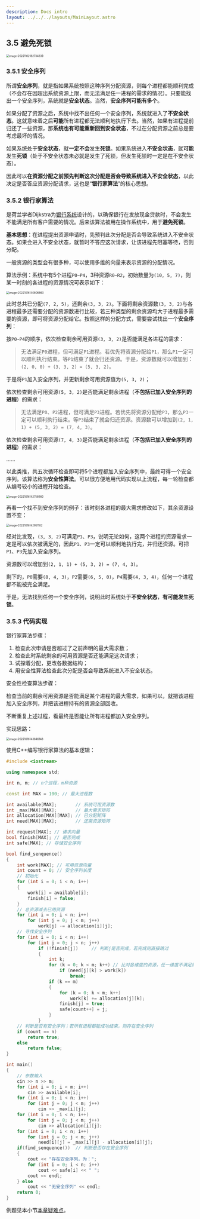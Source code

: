 ```yaml
---
description: Docs intro
layout: ../../../layouts/MainLayout.astro
---
```


## 3.5 避免死锁

<img src="https://images.drshw.tech/images/notes/image-20221102182734339.png" alt="image-20221102182734339" style="zoom:50%;" />

### 3.5.1 安全序列

所谓**安全序列**，就是指如果系统按照这种序列分配资源，则每个进程都能顺利完成（不会存在因超出系统资源上限，而无法满足任一进程的需求的情况）。只要能找出一个安全序列，系统就是**安全状态**。当然，**安全序列可能有多个**。

如果分配了资源之后，系统中找不出任何一个安全序列，系统就进入了**不安全状态**。这就意味着之后**可能**所有进程都无法顺利地执行下去。当然，如果有进程提前归还了一些资源，那**系统也有可能重新回到安全状态**，不过在分配资源之前总是要考虑最坏的情况。

如果系统处于**安全状态**，就**一定不会**发生**死锁**。如果系统进入**不安全状态**，就**可能**发生**死锁**（处于不安全状态未必就是发生了死锁，但发生死锁时一定是在不安全状态）。

因此可以**在资源分配之前预先判断这次分配是否会导致系统进入不安全状态**，以此决定是否答应资源分配请求，这也是“**银行家算法**”的核心思想。

### 3.5.2 银行家算法

是荷兰学者Dijkstra为[银行系统](https://docs.drshw.tech/pb/senior/6/#%E9%99%84%E5%BD%95-%E9%93%B6%E8%A1%8C%E5%AE%B6%E7%AE%97%E6%B3%95)设计的，以确保银行在发放现金贷款时，不会发生不能满足所有客户需要的情况。后来该算法被用在操作系统中，用于**避免死锁**。

**基本思想**：在进程提出资源申请时，先预判此次分配是否会导致系统进入不安全状态。如果会进入不安全状态，就暂时不答应这次请求，让该进程先阻塞等待，否则分配。

一般资源的类型会有很多种，可以使用多维的向量来表示资源的分配情况。

算法示例：系统中有5个进程`P0~P4`，3种资源`R0~R2`，初始数量为`(10, 5, 7)`，则某一时刻的各进程的资源情况可表示如下：

<img src="https://images.drshw.tech/images/notes/image-20221016140806860.png" alt="image-20221016140806860" style="zoom:50%;" />

此时总共已分配`(7, 2, 5)`，还剩余`(3, 3, 2)`。下面将剩余资源数`(3, 3, 2)`与各进程最多还需要分配的资源数进行比较，若三种类型的剩余资源均大于进程最多需要的资源，即可将资源分配给它。按照这样的分配方式，需要尝试找出一个**安全序列**：

按`P0~P4`的顺序，依次检查剩余可用资源`(3, 3, 2)`是否能满足各进程的需求：

> 无法满足`P0`进程，但可满足`P1`进程。若优先将资源分配给`P1`，那么`P1`一定可以顺利执行结束。等`P1`结束了就会归还资源。于是，资源数就可以增加到：`(2, 0, 0) + (3, 3, 2) = (5, 3, 2)`。

于是将`P1`加入安全序列，并更新剩余可用资源值为`(5, 3, 2)`；

依次检查剩余可用资源`(5, 3, 2)`是否能满足剩余进程（**不包括已加入安全序列的进程**）的需求：

> 无法满足`P0`、`P2`进程，但可满足`P3`进程。若优先将资源分配给`P3`，那么`P3`一定可以顺利执行结束。等`P3`结束了就会归还资源。资源数可以增加到`(2, 1, 1) + (5, 3, 2) = (7, 4, 3)`。 

依次检查剩余可用资源`(7, 4, 3)`是否能满足剩余进程（**不包括已加入安全序列的进程**）的需求：

......

以此类推，共五次循环检查即可将5个进程都加入安全序列中，最终可得一个安全序列。该算法称为**安全性算法**。可以很方便地用代码实现以上流程，每一轮检查都从编号较小的进程开始检查。

<img src="https://images.drshw.tech/images/notes/image-20221016142758980.png" alt="image-20221016142758980" style="zoom:50%;" />

再看一个找不到安全序列的例子：该时刻各进程的最大需求修改如下，其余资源设置不变：

<img src="https://images.drshw.tech/images/notes/image-20221016142951182.png" alt="image-20221016142951182" style="zoom: 50%;" />

经对比发现，`(3, 3, 2)`可满足`P1`、`P3`，说明无论如何，这两个进程的资源需求一定是可以依次被满足的，因此`P1`、`P3`一定可以顺利地执行完，并归还资源。可把`P1`、`P3`先加入安全序列。

资源数可以增加到`(2, 1, 1) + (5, 3, 2) = (7, 4, 3)`。

剩下的，`P0`需要`(8, 4, 3)`，`P2`需要`(6, 5, 0)`，`P4`需要`(4, 3, 4)`，任何一个进程都不能被完全满足。

于是，无法找到任何一个安全序列，说明此时系统处于**不安全状态**，**有可能发生死锁**。

### 3.5.3 代码实现

银行家算法步骤：

1. 检查此次申请是否超过了之前声明的最大需求数；
2. 检查此时系统剩余的可用资源是否还能满足这次请求；
3. 试探着分配，更改各数据结构；
4. 用安全性算法检查此次分配是否会导致系统进入不安全状态。

安全性检查算法步骤：

检查当前的剩余可用资源是否能满足某个进程的最大需求，如果可以，就把该进程加入安全序列，并把该进程持有的资源全部回收。

不断重复上述过程，看最终是否能让所有进程都加入安全序列。

实现思路：

<img src="https://images.drshw.tech/images/notes/image-20221016143846148.png" alt="image-20221016143846148" style="zoom:50%;" />


使用C++编写银行家算法的基本逻辑：

```cpp
#include <iostream>

using namespace std;

int n, m; // n个进程，m种资源

const int MAX = 100; // 最大进程数

int available[MAX];       // 系统可用资源数
int _max[MAX][MAX];       // 最大需求矩阵
int allocation[MAX][MAX]; // 已分配矩阵
int need[MAX][MAX];       // 还需资源矩阵

int request[MAX]; // 请求向量
bool finish[MAX]; // 是否完成
int safe[MAX]; // 存储安全序列

bool find_senquence()
{
    int work[MAX]; // 可用资源向量
    int count = 0; // 安全序列长度
    // 初始化
    for (int i = 0; i < n; i++)
    {
        work[i] = available[i];
        finish[i] = false;
    }
    // 总资源减去已用资源
    for (int i = 0; i < n; i++)
        for (int j = 0; j < m; j++)
            work[j] -= allocation[i][j];
    // 寻找安全序列
    for (int i = 0; i < n; i++)
        for (int j = 0; j < n; j++)
            if (!finish[j])     // 判断j是否完成，若完成则直接跳过
            {
                int k;
                for (k = 0; k < m; k++) // 比对各维度的资源，任一维度不满足则跳出
                    if (need[j][k] > work[k])
                        break;
                if (k == m) 
                {
                    for (k = 0; k < m; k++)
                        work[k] += allocation[j][k];
                    finish[j] = true;
                    safe[count++] = j;
                }
            }
    // 判断是否有安全序列；若所有进程都能成功结束，则存在安全序列
    if (count == n)
        return true;
    else
        return false;
}

int main()
{
    // 参数输入
    cin >> n >> m;
    for (int i = 0; i < m; i++)
        cin >> available[i];
    for (int i = 0; i < n; i++)
        for (int j = 0; j < m; j++)
            cin >> _max[i][j];
    for (int i = 0; i < n; i++)
        for (int j = 0; j < m; j++)
            cin >> allocation[i][j];
    for (int i = 0; i < n; i++)
        for (int j = 0; j < m; j++)
            need[i][j] = _max[i][j] - allocation[i][j];
    if(find_senquence())  // 判断是否存在安全序列
    {
        cout << "存在安全序列，为：";
        for (int i = 0; i < n; i++)
            cout << safe[i] << " ";
        cout << endl;
    } else
        cout << "无安全序列" << endl;
    return 0;
}
```

例题见本小节[本章疑难点](https://docs.drshw.tech/os/3/final/)。
